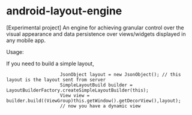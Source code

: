 android-layout-engine
=====================

[Experimental project] An engine for achieving granular control over the visual appearance and data persistence over views/widgets displayed in any mobile app.

Usage:

If you need to build a simple layout,

                        JsonObject layout = new JsonObject(); // this layout is the layout sent from server
                        SimpleLayoutBuild builder = LayoutBuilderFactory.createSimpleLayoutBuilder(this);
                        View view = builder.build((ViewGroup)this.getWindow().getDecorView(),layout);
                        // now you have a dynamic view
